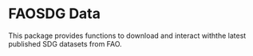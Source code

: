 # FAOSDG Data

This package provides functions to download and interact withthe latest published SDG datasets from FAO. 
